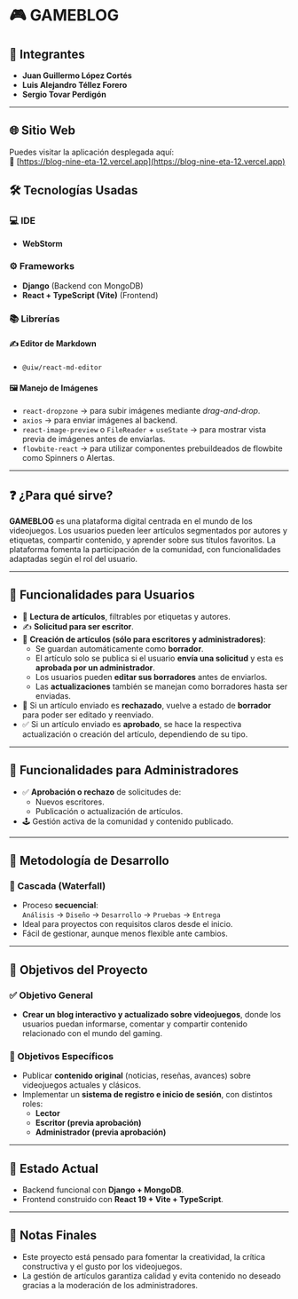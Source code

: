 # 🎮 GAMEBLOG

## 👥 Integrantes
 
- **Juan Guillermo López Cortés**
- **Luis Alejandro Téllez Forero** 
- **Sergio Tovar Perdigón**

---

## 🌐 Sitio Web

Puedes visitar la aplicación desplegada aquí:  
🔗 [https://blog-nine-eta-12.vercel.app](https://blog-nine-eta-12.vercel.app)


## 🛠️ Tecnologías Usadas

### 💻 IDE

- **WebStorm**

### ⚙️ Frameworks

- **Django** (Backend con MongoDB)  
- **React + TypeScript (Vite)** (Frontend)

### 📚 Librerías

#### ✍️ Editor de Markdown

- `@uiw/react-md-editor`

#### 🖼️ Manejo de Imágenes

- `react-dropzone` → para subir imágenes mediante *drag-and-drop*.  
- `axios` → para enviar imágenes al backend.  
- `react-image-preview` o `FileReader` + `useState` → para mostrar vista previa de imágenes antes de enviarlas.
- `flowbite-react` → para utilizar componentes prebuildeados de flowbite como Spinners o Alertas.
---

## ❓ ¿Para qué sirve?

**GAMEBLOG** es una plataforma digital centrada en el mundo de los videojuegos. Los usuarios pueden leer artículos segmentados por autores y etiquetas, compartir contenido, y aprender sobre sus títulos favoritos. La plataforma fomenta la participación de la comunidad, con funcionalidades adaptadas según el rol del usuario.

---

## 👤 Funcionalidades para Usuarios

- 📖 **Lectura de artículos**, filtrables por etiquetas y autores.  
- ✍️ **Solicitud para ser escritor**.  
- 📝 **Creación de artículos (sólo para escritores y administradores)**:  
  - Se guardan automáticamente como **borrador**.
  - El artículo solo se publica si el usuario **envía una solicitud** y esta es **aprobada por un administrador**.
  - Los usuarios pueden **editar sus borradores** antes de enviarlos.
  - Las **actualizaciones** también se manejan como borradores hasta ser enviadas.
- 🔁 Si un artículo enviado es **rechazado**, vuelve a estado de **borrador** para poder ser editado y reenviado.
- ✅ Si un artículo enviado es **aprobado**, se hace la respectiva actualización o creación del artículo, dependiendo de su tipo.

---

## 🔧 Funcionalidades para Administradores

- ✅ **Aprobación o rechazo** de solicitudes de:
  - Nuevos escritores.
  - Publicación o actualización de artículos.
- 🕹️ Gestión activa de la comunidad y contenido publicado.

---

## 🧭 Metodología de Desarrollo

### 🔄 Cascada (Waterfall)

- Proceso **secuencial**:  
  `Análisis` → `Diseño` → `Desarrollo` → `Pruebas` → `Entrega`
- Ideal para proyectos con requisitos claros desde el inicio.  
- Fácil de gestionar, aunque menos flexible ante cambios.

---

## 🎯 Objetivos del Proyecto

### ✅ Objetivo General

- **Crear un blog interactivo y actualizado sobre videojuegos**, donde los usuarios puedan informarse, comentar y compartir contenido relacionado con el mundo del gaming.

### 🎯 Objetivos Específicos

- Publicar **contenido original** (noticias, reseñas, avances) sobre videojuegos actuales y clásicos.  
- Implementar un **sistema de registro e inicio de sesión**, con distintos roles:  
  - **Lector**  
  - **Escritor (previa aprobación)**  
  - **Administrador (previa aprobación)**

---

## 🚀 Estado Actual

- Backend funcional con **Django + MongoDB**.  
- Frontend construido con **React 19 + Vite + TypeScript**.  

---

## 📌 Notas Finales

- Este proyecto está pensado para fomentar la creatividad, la crítica constructiva y el gusto por los videojuegos.
- La gestión de artículos garantiza calidad y evita contenido no deseado gracias a la moderación de los administradores.
